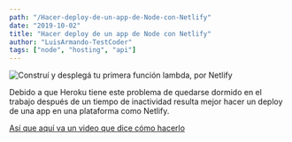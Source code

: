 ```yaml
---
path: "/Hacer-deploy-de-un-app-de-Node-con-Netlify"
date: "2019-10-02"
title: "Hacer deploy de un app de Node con Netlify"
author: "LuisArmando-TestCoder"
tags: ["node", "hosting", "api"]
---
```


![Construí y desplegá tu primera función lambda, por Netlify](https://scotch-res.cloudinary.com/image/upload/w_1050,q_auto:good,f_auto/v1540855168/ermj3lsrmxi2ryd0vp28.png)

Debido a que Heroku tiene este problema
de quedarse dormido en el trabajo
después de un tiempo de inactividad
resulta mejor hacer un deploy de una app
en una plataforma como Netlify.

[Así que aquí va un video que dice cómo hacerlo](https://www.youtube.com/watch?v=hQAu0YEIF0g)